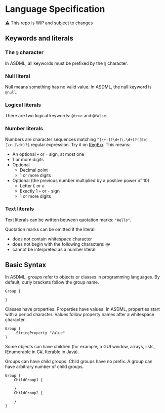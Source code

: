 # Language Specification #

⚠️ This repo is WIP and subject to changes

## Keywords and literals ##

### The `@` character ###

In ASDML, all keywords must be prefixed by the `@` character.

### Null literal ###

Null means something has no valid value. In ASDML, the null keyword is `@null`.

### Logical literals ###

There are two logical keywords: `@true` and `@false`.

### Number literals ###

Numbers are character sequences matching `^[\+-]?\d+(\.\d+)?([Ee][\+-]\d+)?$` regular expression. Try it on [RegExr](https://regexr.com/56lm8). This means:

* An optional `+` or `-` sign, at most one
* 1 or more digits
* Optional
  * Decimal point
  * 1 or more digits
* Optional (the previous number multiplied by a positive power of 10)
  * Letter `E` or `e`
  * Exactly 1 `+` or `-` sign
  * 1 or more digits

### Text literals ###

Text literals can be written between quotation marks: `"Hello"`.

Quotation marks can be omitted if the literal:

* does not contain whitespace character
* does not begin with the following characters: `@#`
* cannot be interpreted as a number literal

## Basic Syntax ##

In ASDML, *group*s refer to objects or classes in programming languages. By default, curly brackets follow the group name.

``` ASDML
Group {

}
```

Classes have properties. Properties have values. In ASDML, properties start with a period character. Values follow property names after a whitespace character.

``` ASDML
Group {
    .StringProperty "Value"
}
```

Some objects can have children (for example, a GUI window, arrays, lists, IEnumerable in C#, Iterable in Java).

Groups can have child groups. Child groups have no prefix. A group can have arbitrary number of child groups.

``` ASDML
Group {
    ChildGroup1 {

    }
    ChildGroup2 {

    }
}
```
